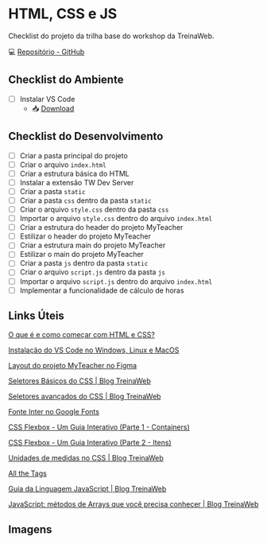 # HTML, CSS e JS

Checklist do projeto da trilha base do workshop da TreinaWeb.

💻 [Repositório - GitHub](https://github.com/treinaweb/workshop-myteacher-html-css-js)

## Checklist do Ambiente

- [ ]  Instalar VS Code
    - 📥 [Download](https://code.visualstudio.com/)

## Checklist do Desenvolvimento

- [ ]  Criar a pasta principal do projeto
- [ ]  Criar o arquivo `index.html`
- [ ]  Criar a estrutura básica do HTML
- [ ]  Instalar a extensão TW Dev Server
- [ ]  Criar a pasta `static`
- [ ]  Criar a pasta `css` dentro da pasta `static`
- [ ]  Criar o arquivo `style.css` dentro da pasta `css`
- [ ]  Importar o arquivo `style.css` dentro do arquivo `index.html`
- [ ]  Criar a estrutura do header do projeto MyTeacher
- [ ]  Estilizar o header do projeto MyTeacher
- [ ]  Criar a estrutura main do projeto MyTeacher
- [ ]  Estilizar o main do projeto MyTeacher
- [ ]  Criar a pasta `js` dentro da pasta `static`
- [ ]  Criar o arquivo `script.js` dentro da pasta `js`
- [ ]  Importar o arquivo `script.js` dentro do arquivo `index.html`
- [ ]  Implementar a funcionalidade de cálculo de horas

## Links Úteis

[O que é e como começar com HTML e CSS?](https://www.treinaweb.com.br/blog/o-que-e-e-como-comecar-com-html-e-css)

[Instalação do VS Code no Windows, Linux e MacOS](https://www.treinaweb.com.br/blog/instalacao-do-vs-code-no-windows-linux-e-macos)

[Layout do projeto MyTeacher no Figma](https://www.figma.com/file/DsFaWFFUfE79sm59sLXdd0/MyTeacher?node-id=0%3A1)

[Seletores Básicos do CSS | Blog TreinaWeb](https://www.treinaweb.com.br/blog/seletores-basicos-do-css)

[Seletores avançados do CSS | Blog TreinaWeb](https://www.treinaweb.com.br/blog/seletores-avancados-do-css)

[Fonte Inter no Google Fonts](https://fonts.google.com/specimen/Inter)

[CSS Flexbox - Um Guia Interativo (Parte 1 - Containers)](https://www.treinaweb.com.br/blog/css-flexbox-um-guia-interativo-parte-1-containers)

[CSS Flexbox - Um Guia Interativo (Parte 2 - Itens)](https://www.treinaweb.com.br/blog/css-flexbox-um-guia-interativo-parte-2-itens)

[Unidades de medidas no CSS | Blog TreinaWeb](https://www.treinaweb.com.br/blog/unidades-de-medidas-no-css)

[All the Tags](http://allthetags.com/)

[Guia da Linguagem JavaScript | Blog TreinaWeb](https://www.treinaweb.com.br/blog/guia-da-linguagem-javascript)

[JavaScript: métodos de Arrays que você precisa conhecer | Blog TreinaWeb](https://www.treinaweb.com.br/blog/javascript-metodos-de-arrays-que-voce-precisa-conhecer)

## Imagens
